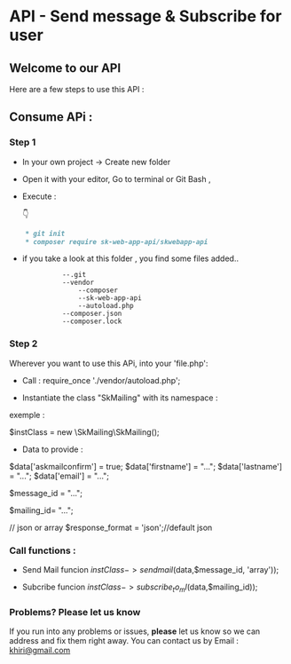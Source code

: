 
# API - Send message & Subscribe for user


## Welcome to our API
Here are a few steps to use this API :

## Consume APi :  

### Step 1 

* In your own project -> Create new folder
* Open it with your editor, Go to terminal or Git Bash , 
* Execute : 
   
  :point_down:
  
```markdown
    * git init
    * composer require sk-web-app-api/skwebapp-api
```
* if you take a look at this folder , you find some files added..
  
                --.git
                --vendor
                    --composer
                    --sk-web-app-api
                    --autoload.php
                --composer.json
                --composer.lock


### Step 2 

Wherever you want to use this APi, into your 'file.php':

* Call : require_once './vendor/autoload.php';


* Instantiate the class "SkMailing" with its namespace :

exemple :

$instClass = new \SkMailing\SkMailing();

* Data to provide  : 

$data['askmailconfirm'] = true;
$data['firstname'] = "...";
$data['lastname'] = "...";
$data['email'] = "...";

$message_id = "...";

$mailing_id= "...";

// json or array
$response_format = 'json';//default json

### Call functions : 

* Send Mail funcion
$instClass->sendmail($data,$message_id, 'array'));

* Subcribe funcion
$instClass->subscribe_to_ml($data,$mailing_id));


### Problems? Please let us know

If you run into any problems or issues, **please** let us know so we can address and fix them right away. You can contact us by
Email : khiri@gmail.com


